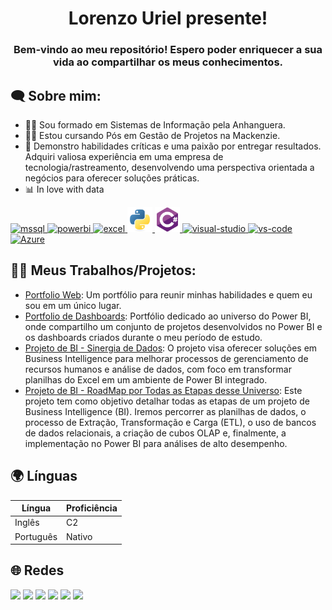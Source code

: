 <h1 align="center">Lorenzo Uriel presente!</h1>
<h3 align="center">Bem-vindo ao meu repositório! Espero poder enriquecer a sua vida ao compartilhar os meus conhecimentos.</h3>

<h2 align="left">🗨 Sobre mim:</h2>

 - 👨‍🎓 Sou formado em Sistemas de Informação pela Anhanguera.
 - 👨‍💻 Estou cursando Pós em Gestão de Projetos na Mackenzie.
 - 🔭 Demonstro habilidades críticas e uma paixão por entregar resultados. Adquiri valiosa experiência em uma empresa de tecnologia/rastreamento, desenvolvendo uma perspectiva orientada a negócios para oferecer soluções práticas.
 - 📊 In love with data

<p align="left">  
  <a href="https://www.microsoft.com/en-us/sql-server" target="_blank" rel="noreferrer"> <img src="https://www.svgrepo.com/show/303229/microsoft-sql-server-logo.svg" alt="mssql" width="40" height="40"/> </a> 
  <a href="https://powerbi.microsoft.com/" target="_blank" rel="noreferrer"> <img src="https://upload.wikimedia.org/wikipedia/commons/thumb/c/cf/New_Power_BI_Logo.svg/630px-New_Power_BI_Logo.svg.png" alt="powerbi" width="40" height="40"/> 
  <a href="https://www.microsoft.com/pt-br/microsoft-365/excel" target="_blank" rel="noreferrer"> <img src="https://seeklogo.com/images/E/excel-logo-974BFF9CB9-seeklogo.com.png" alt="excel" width="40" height="40"/> 
  <a href="https://www.python.org" target="_blank" rel="noreferrer"> <img src="https://raw.githubusercontent.com/devicons/devicon/master/icons/python/python-original.svg" alt="python" width="40" height="40"/> </a> 
  <a href="https://learn.microsoft.com/pt-br/dotnet/csharp/tour-of-csharp/" target="_blank" rel="noreferrer"> <img src="https://raw.githubusercontent.com/devicons/devicon/master/icons/csharp/csharp-original.svg" alt="c-sharp" width="40" height="40"/> </a> 
  <a href="https://visualstudio.microsoft.com/pt-br/downloads/" target="_blank" rel="noreferrer"> <img src="https://www.svgrepo.com/show/354520/visual-studio.svg" alt="visual-studio" width="40" height="40"/> </a> 
  <a href="https://code.visualstudio.com/" target="_blank" rel="noreferrer"> <img src="https://www.svgrepo.com/show/452129/vs-code.svg" alt="vs-code" width="40" height="40"/> </a> 
  <a href="https://azure.microsoft.com/pt-br/" target="_blank" rel="noreferrer"> <img src="https://cdn.worldvectorlogo.com/logos/azure-2.svg" alt="Azure" width="40" height="40"/> </a>
  </p> 


  <h2 align="left">🏄‍♂️ Meus Trabalhos/Projetos:</h2>

 - [Portfolio Web](https://github.com/lorenzouriel/project-portfolio-web): Um portfólio para reunir minhas habilidades e quem eu sou em um único lugar.
 - [Portfolio de Dashboards](https://github.com/lorenzouriel/project-powerbi-portfolio-dashboards): Portfólio dedicado ao universo do Power BI, onde compartilho um conjunto de projetos desenvolvidos no Power BI e os dashboards criados durante o meu período de estudo.
 - [Projeto de BI - Sinergia de Dados](https://github.com/lorenzouriel/project-data-synergy): O projeto visa oferecer soluções em Business Intelligence para melhorar processos de gerenciamento de recursos humanos e análise de dados, com foco em transformar planilhas do Excel em um ambiente de Power BI integrado.
 - [Projeto de BI - RoadMap por Todas as Etapas desse Universo](https://github.com/lorenzouriel/project-bi-roadmap): Este projeto tem como objetivo detalhar todas as etapas de um projeto de Business Intelligence (BI). Iremos percorrer as planilhas de dados, o processo de Extração, Transformação e Carga (ETL), o uso de bancos de dados relacionais, a criação de cubos OLAP e, finalmente, a implementação no Power BI para análises de alto desempenho.

<h2 align="left">🌍 Línguas</h2>

| Língua      | Proficiência                                                               |
| ------------- | ------------------------------------------------------------------------- |
| Inglês | C2 |
| Português | Nativo |


<h2 align="left">🌐 Redes</h2>
<a href="https://www.linkedin.com/in/lorenzo-uriel-6171b7186/" target="_blank"><img src="https://img.shields.io/badge/-LinkedIn-%230077B5?style=for-the-badge&logo=linkedin&logoColor=white" target="_blank"></a> 
<a href="https://medium.com/@lorenzouriel" target="_blank"><img src="https://img.shields.io/badge/Medium-12100E?style=for-the-badge&logo=medium&logoColor=white" target="_blank"></a> 
<a href = "mailto:lorenzouriel394@gmail.com"><img src="https://img.shields.io/badge/-Gmail-%23333?style=for-the-badge&logo=gmail&logoColor=white" target="_blank"></a>
<a href="https://www.youtube.com/channel/UCFvtytl8soqotLJ74hk7rRA" target="_blank"><img src="https://img.shields.io/badge/YouTube-FF0000?style=for-the-badge&logo=youtube&logoColor=white" target="_blank"></a>
<a href="https://www.instagram.com/lorenzo_uriel/" target="_blank"><img src="https://img.shields.io/badge/-Instagram-%23E4405F?style=for-the-badge&logo=instagram&logoColor=white" target="_blank"></a>
<a href="https://twitter.com/Lorenzouriel6" target="_blank"><img src="https://img.shields.io/badge/Twitter-%231DA1F2?style=for-the-badge&logo=twitter&logoColor=white" target="_blank"></a>



</div> 

